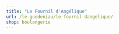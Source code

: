 ```yaml
---
title: "Le Fournil d'Angélique"
url: /le-guedeniau/le-fournil-dangelique/
shop: boulangerie
---
```

